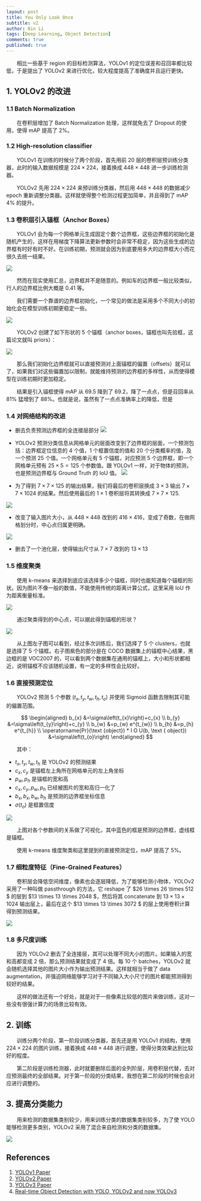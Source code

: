 ```yaml
---
layout: post
title: You Only Look Once
subtitle: v2
author: Bin Li
tags: [Deep Learning, Object Detection]
comments: true
published: true
---
```


　　相比一些基于 region 的目标检测算法，YOLOv1 的定位误差和召回率都比较低，于是提出了 YOLOv2 来进行优化，较大程度提高了准确度并且运行更快。

## 1. YOLOv2 的改进
### 1.1 Batch Normalization
　　在卷积层增加了 Batch Normalization 处理，这样就免去了 Dropout 的使用，使得 mAP 提高了 2%。

### 1.2 High-resolution classifier
　　YOLOv1 在训练的时候分了两个阶段，首先用前 20 层的卷积层预训练分类器，此时的输入数据规模是 $224\times 224$，接着换成 $448\times 448$ 进一步训练检测器。

　　YOLOv2 先用 $224\times 224$ 来预训练分类器，然后用 $448\times 448$ 的数据减少 epoch 重新调整分类器。这样就使得整个检测过程更加简单，并且得到了 mAP 4% 的提升。


### 1.3 卷积层引入锚框（Anchor Boxes）
　　YOLOv1 会为每一个网格单元生成固定个数个边界框，这些边界框的初始化是随机产生的，这样在用梯度下降算法更新参数时会非常不稳定，因为这些生成的边界框有时好有时不好。在训练初期，预测就会因为到底要用多大的边界框大小而花很久去统一结果。

![](/img/media/15735422035405.jpg)

　　然而在现实使用汇总，边界框并不是随意的。例如车的边界框一般比较类似，行人的边界框比例大概是 0.41 等。

　　我们需要一个靠谱的边界框初始化，一个常见的做法是采用多个不同大小的初始化会在模型训练初期更稳定一些。

![](/img/media/15735424813791.jpg)

　　YOLOv2 创建了如下形状的 5 个锚框（anchor boxes，锚框也叫先验框，这篇论文就叫 priors）：

![](/img/media/15735431212020.jpg)

　　那么我们初始化边界框就可以直接预测对上面锚框的偏置（offsets）就可以了，如果我们对这些偏置加以限制，就能维持预测的边界框的多样性，从而使得模型在训练初期时更加稳定。

　　结果是引入锚框使得 mAP 从 69.5 降到了 69.2，降了一点点，但是召回率从 81% 猛增到了 88%。也就是说，虽然有了一点点准确率上的降低，但是

### 1.4 对网络结构的改进

* 删去负责预测边界框的全连接层部分
![](/img/media/15735436809035.jpg)

* YOLOv2 预测分类信息从网格单元的层面改变到了边界框的层面，一个预测包括：边界框定位信息的 4 个值，1 个框置信度的值和 20 个分类概率的值，及一个预测 25 个值。一个网格单元有 5 个锚框，对应预测 5 个边界框，即一个网格单元预有 $25\times 5=125$ 个参数值。跟 YOLOv1 一样，对于物体的预测，也是预测边界框与 Ground Truth 的 IoU 值。
![](/img/media/15735441224421.jpg)

* 为了得到 $7\times 7 \times 125$ 的输出结果，我们将最后的卷积层换成 $3\times3$ 输出 $7\times 7 \times 1024$ 的结果。然后使用最后的 $1\times1$ 卷积层将其转换成 $7\times 7 \times 125$.

![](/img/media/15735443506055.jpg)


* 改变了输入图片大小，从 $448\times 448$ 改到的 $416\times 416$，变成了奇数，在做网格划分时，中心点归属更明确。

![](/img/media/15735445215854.jpg)

* 删去了一个池化层，使得输出尺寸从 $7\times 7$ 改到的 $13\times 13$

### 1.5 维度聚类
　　使用 k-means 来选择到底应该选择多少个锚框，同时也能知道每个锚框的形状。因为图片不像一般的数值，不能使用传统的距离计算公式，这里采用 IoU 作为距离衡量标准。

![](/img/media/15735460555746.jpg)

　　通过聚类得到的中心点，可以据此得到锚框的形状？


![](/img/media/15735460719691.jpg)

　　从上图左子图可以看到，经过多次训练后，我们选择了 5 个 clusters，也就是选择了 5 个锚框。右子图紫色的部分是在 COCO 数据集上的锚框中心结果，黑边框的是 VOC2007 的，可以看到两个数据集在通用的锚框上，大小和形状都相近，说明锚框不应该随机设置，有一定的多样性会比较好。

### 1.6 直接预测定位
　　YOLOv2 预测 5 个参数 $(t_x, t_y, t_w, t_h, t_o)$ 并使用 Sigmoid 函数去限制其可能的偏置范围。

$$
\begin{aligned} b_{x} &=\sigma\left(t_{x}\right)+c_{x} \\ b_{y} &=\sigma\left(t_{y}\right)+c_{y} \\ b_{w} &=p_{w} e^{t_{w}} \\ b_{h} &=p_{h} e^{t_{h}} \\ \operatorname{Pr}(\text {object}) * I O U(b, \text { object}) &=\sigma\left(t_{o}\right) \end{aligned}
$$

　　其中：
* $t_x, t_y, t_w, t_h$ 是 YOLOv2 的预测结果
* $c_{x}, c_{y}$ 是锚框左上角所在网格单元的左上角坐标
* $p_{w}, p_{h}$ 是锚框的宽和高
* $c_{x}, c_{y}, p_{w}, p_{h}$ 已经被图片的宽和高归一化了
* $b_{x}, b_{x}, b_{w}, b_{h}$ 是预测的边界框坐标信息
* $\sigma\left(t_{o}\right)$ 是框置信度

![](/img/media/15735477427656.jpg)

　　上图对各个参数间的关系做了可视化，其中蓝色的框是预测的边界框，虚线框是锚框。

　　使用 k-means 维度聚类和这里提到的直接预测定位，mAP 提高了 5%。

### 1.7 细粒度特征（Fine-Grained Features）
　　卷积层会降低空间维度，像素也会逐层降低，为了能够检测小物体，YOLOv2 采用了一种叫做 passthrough 的方法，它 reshape 了 $26 \times 26 \times 512 $ 的层到 $13 \times 13 \times 2048 $，然后将其 concatenate 到 $13 \times 13 \times 1024$ 输出层上，最后在这个  $13 \times 13 \times 3072 $ 的层上使用卷积计算得到预测结果。

![](/img/media/15735489232678.jpg)

### 1.8 多尺度训练
　　因为 YOLOv2 删去了全连接层，其可以处理不同大小的图片。如果输入的宽和高都变成 2 倍，那么预测结果就变成了 4 倍。每 10 个 batches，YOLOv2 就会随机选择其他的图片大小作为输出预测结果。这样就相当于做了 data augmentation，并强迫网络能够学习对于不同输入大小尺寸的图片都能预测得到较好的结果。

　　这样的做法还有一个好处，就是对于一些像素比较低的图片来做训练，这对一些没有很强计算力的场景比较有效。

## 2. 训练
　　训练分两个阶段，第一阶段训练分类器，首先还是用 YOLOv1 的结构，使用 $224\times 224$ 的图片训练，接着换成 $448\times 448$ 进行调整，使得分类效果达到比较好的程度。

　　第二阶段是训练检测器，此时就要删除后面的全列阶层，用卷积层代替，去对应预测最终的全部结果。对于第一阶段的分类结果，我想在第二阶段的时候也会对应进行调整的。

## 3. 提高分类能力
　　用来检测的数据集类别较少，用来训练分类的数据集类别较多，为了使 YOLO 能够检测更多类别，YOLOv2 采用了混合来自检测和分类的数据集。

![](/img/media/15735571498520.jpg)


## References
1. [YOLOv1 Paper](/assets/YOLOv1.pdf)
2. [YOLOv2 Paper](/assets/YOLOv2.pdf)
3. [YOLOv3 Paper](/assets/YOLOv3.pdf)
4. [Real-time Object Detection with YOLO, YOLOv2 and now YOLOv3](https://medium.com/@jonathan_hui/real-time-object-detection-with-yolo-yolov2-28b1b93e2088)